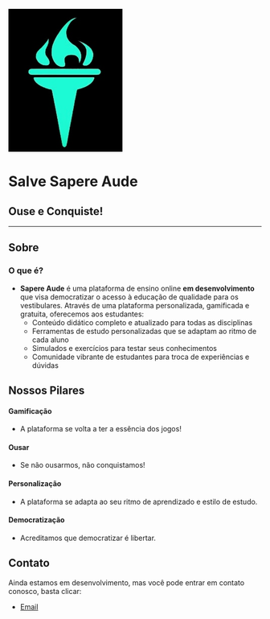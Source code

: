 ![Logo](./images/logo-icon.jpg)

# Salve Sapere Aude
## Ouse e Conquiste!



---

## Sobre

### O que é?
  * **Sapere Aude** é uma plataforma de ensino online **em desenvolvimento** que visa democratizar o acesso à educação de qualidade para os vestibulares. Através de uma plataforma personalizada, gamificada e gratuita, oferecemos aos estudantes:
    * Conteúdo didático completo e atualizado para todas as disciplinas
    * Ferramentas de estudo personalizadas que se adaptam ao ritmo de cada aluno
    * Simulados e exercícios para testar seus conhecimentos
    * Comunidade vibrante de estudantes para troca de experiências e dúvidas

## Nossos Pilares
#### Gamificação
  - A plataforma se volta a ter a essência dos jogos!

#### Ousar
  - Se não ousarmos, não conquistamos!
    
#### Personalização
  - A plataforma se adapta ao seu ritmo de aprendizado e estilo de estudo.
    
#### Democratização
  - Acreditamos que democratizar é libertar.

## Contato

  Ainda estamos em desenvolvimento, mas você pode entrar em contato conosco, basta clicar:
  * [Email](mailto:gustavojs417@gmail.com)
